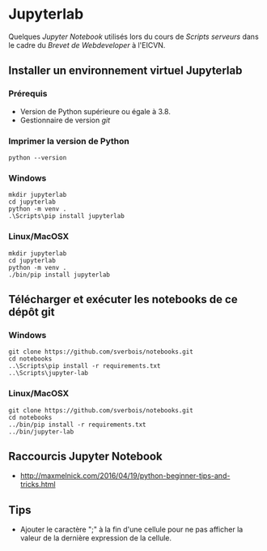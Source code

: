 Jupyterlab
==========

Quelques *Jupyter Notebook* utilisés lors du cours de *Scripts serveurs* dans le cadre du *Brevet de Webdeveloper* à l'EICVN.

Installer un environnement virtuel Jupyterlab
---------------------------------------------

### Prérequis

- Version de Python supérieure ou égale à 3.8.
- Gestionnaire de version *git*

### Imprimer la version de Python

	python --version

### Windows

	mkdir jupyterlab
	cd jupyterlab
	python -m venv .
	.\Scripts\pip install jupyterlab

### Linux/MacOSX

	mkdir jupyterlab
	cd jupyterlab
	python -m venv .
	./bin/pip install jupyterlab
    
Télécharger et exécuter les notebooks de ce dépôt git
-----------------------------------------------------

### Windows

    git clone https://github.com/sverbois/notebooks.git
	cd notebooks
    ..\Scripts\pip install -r requirements.txt
	..\Scripts\jupyter-lab

### Linux/MacOSX

	git clone https://github.com/sverbois/notebooks.git
	cd notebooks
    ../bin/pip install -r requirements.txt
	../bin/jupyter-lab


Raccourcis Jupyter Notebook
---------------------------

- http://maxmelnick.com/2016/04/19/python-beginner-tips-and-tricks.html

Tips
----

- Ajouter le caractère ";" à la fin d'une cellule pour ne pas afficher la valeur de la dernière expression de la cellule.

